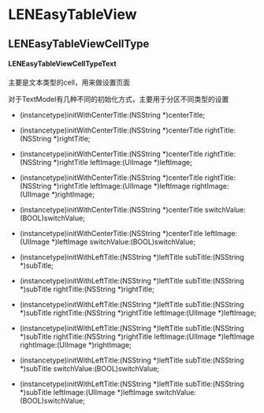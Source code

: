 #  LENEasyTableView


##  LENEasyTableViewCellType
#### LENEasyTableViewCellTypeText 
主要是文本类型的cell，用来做设置页面

对于TextModel有几种不同的初始化方式，主要用于分区不同类型的设置

- (instancetype)initWithCenterTitle:(NSString *)centerTitle;

- (instancetype)initWithCenterTitle:(NSString *)centerTitle rightTitle:(NSString *)rightTitle;

- (instancetype)initWithCenterTitle:(NSString *)centerTitle rightTitle:(NSString *)rightTitle leftImage:(UIImage *)leftImage;

- (instancetype)initWithCenterTitle:(NSString *)centerTitle rightTitle:(NSString *)rightTitle leftImage:(UIImage *)leftImage rightImage:(UIImage *)rightImage;

- (instancetype)initWithCenterTitle:(NSString *)centerTitle switchValue:(BOOL)switchValue;

- (instancetype)initWithCenterTitle:(NSString *)centerTitle leftImage:(UIImage *)leftImage switchValue:(BOOL)switchValue;

- (instancetype)initWithLeftTitle:(NSString *)leftTitle subTitle:(NSString *)subTitle;

- (instancetype)initWithLeftTitle:(NSString *)leftTitle subTitle:(NSString *)subTitle rightTitle:(NSString *)rightTitle;

- (instancetype)initWithLeftTitle:(NSString *)leftTitle subTitle:(NSString *)subTitle rightTitle:(NSString *)rightTitle leftImage:(UIImage *)leftImage;

- (instancetype)initWithLeftTitle:(NSString *)leftTitle subTitle:(NSString *)subTitle rightTitle:(NSString *)rightTitle leftImage:(UIImage *)leftImage rightImage:(UIImage *)rightImage;

- (instancetype)initWithLeftTitle:(NSString *)leftTitle subTitle:(NSString *)subTitle switchValue:(BOOL)switchValue;

- (instancetype)initWithLeftTitle:(NSString *)leftTitle subTitle:(NSString *)subTitle leftImage:(UIImage *)leftImage switchValue:(BOOL)switchValue;


